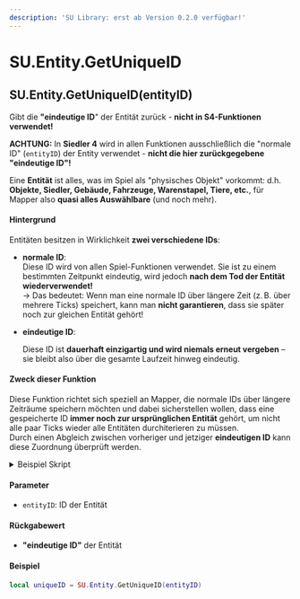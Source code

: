 ```yaml
---
description: 'SU Library: erst ab Version 0.2.0 verfügbar!'
---
```


# SU.Entity.GetUniqueID

## SU.Entity.GetUniqueID(entityID)

Gibt die **"eindeutige ID**" der Entität zurück - **nicht in S4-Funktionen verwendet!**



**ACHTUNG:** In **Siedler 4** wird in allen Funktionen ausschließlich die "normale ID" (`entityID`) der Entity verwendet - **nicht die hier zurückgegebene "eindeutige ID"!**



Eine **Entität** ist alles, was im Spiel als "physisches Objekt" vorkommt: d.h. **Objekte, Siedler, Gebäude, Fahrzeuge, Warenstapel, Tiere, etc.**, für Mapper also **quasi alles Auswählbare** (und noch mehr).



#### Hintergrund

Entitäten besitzen in Wirklichkeit **zwei verschiedene IDs**:

* **normale ID**:\
  Diese ID wird von allen Spiel-Funktionen verwendet. Sie ist zu einem bestimmten Zeitpunkt eindeutig, wird jedoch **nach dem Tod der Entität wiederverwendet!**\
  → Das bedeutet: Wenn man eine normale ID über längere Zeit (z. B. über mehrere Ticks) speichert, kann man **nicht garantieren**, dass sie später noch zur gleichen Entität gehört!
*   **eindeutige ID**:

    Diese ID ist **dauerhaft einzigartig und wird niemals erneut vergeben** – sie bleibt also über die gesamte Laufzeit hinweg eindeutig.



#### Zweck dieser Funktion

Diese Funktion richtet sich speziell an Mapper, die normale IDs über längere Zeiträume speichern möchten und dabei sicherstellen wollen, dass eine gespeicherte ID **immer noch zur ursprünglichen Entität** gehört, um nicht alle paar Ticks wieder alle Entitäten durchiterieren zu müssen.\
Durch einen Abgleich zwischen vorheriger und jetziger **eindeutigen ID** kann diese Zuordnung überprüft werden.

<details>

<summary>Beispiel Skript</summary>

```lua
firstTowerID = 0
lastGameMinute = -1
idMap = {}

-- register pair {entityID, uniqueID}
function regID(entityID)
  local uniqueID = SU.Entity.GetUniqueID(entityID)
  if uniqueID ~= 0 then -- entity still exists
    idMap[entityID] = uniqueID
  end
end

-- checks if {entityID} is still valid (and was registered)
function checkID(entityID)
  local uniqueID = SU.Entity.GetUniqueID(entityID)
  if uniqueID ~= 0 then -- entity still exists
    local previousUniqueID = idMap[entityID]
    if previousUniqueID ~= nil then -- entityID was registered
      if previousUniqueID == uniqueID then
        return 1
      end
    end
  end
  return 0
end

function five_ticks()
  local time = Game.Time()
  if lastGameMinute ~= time then -- new minute
    lastGameMinute = time
    
    -- check if ID still valid
    if checkID(firstTowerID) == 0 then  -- NOT valid
      dbg.stm("ID is not longer valid!")
    else  -- valid
      dbg.stm("ID still valid!")
    end
  end
end

function new_game()
  -- don't add anything in this function above these lines
  if SU then
    local requiredVersion = "0.2.0" -- change this to the version your map-script requires
    if SU.VersionOK(requiredVersion) == 0 then
      dbg.stm("SU Library Version requirement not met! The Map-Script needs at least Version "..requiredVersion..", you have Version "..SU.VERSION.."!")
      dbg.stm("Update (and restart The Settlers IV via) Settlers United to get the latest Version installed.")
      return
    end
  else
    dbg.stm("SU Library is missing!")
    dbg.stm("Update (and restart The Settlers IV via) Settlers United to get the latest Version installed.")
    return
  end
  
  -- SU Library loaded and required Version fulfilled
  -- add your normal code here...
  firstTowerID = Buildings.GetFirstBuilding(1, Buildings.GUARDTOWERSMALL)
  regID(firstTowerID)
  
  request_event(tick, Events.FIVE_TICKS)
end

function register_functions()
  reg_func(five_ticks)
end

```



</details>



#### Parameter

* `entityID`: ID der Entität

#### Rückgabewert

* **"eindeutige ID"** der Entität

#### Beispiel

```lua
local uniqueID = SU.Entity.GetUniqueID(entityID)
```
